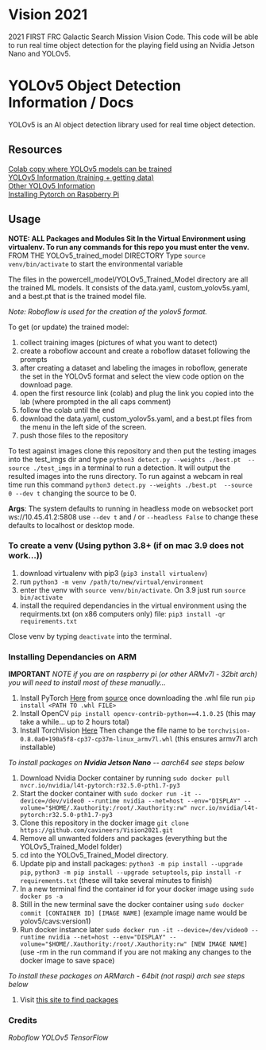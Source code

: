 # Vision 2021
2021 FIRST FRC Galactic Search Mission Vision Code. This code will be able to run real time object detection for the playing field using an Nvidia Jetson Nano and YOLOv5.

# YOLOv5 Object Detection Information / Docs
YOLOv5 is an AI object detection library used for real time object detection.

## Resources
[Colab copy where YOLOv5 models can be trained](https://colab.research.google.com/drive/1HlhGHEA7LSkETzBbx-9scGilpzTi1-sT?usp=sharing)\
[YOLOv5 Information (training + getting data)](https://blog.roboflow.com/how-to-train-yolov5-on-a-custom-dataset/)\
[Other YOLOv5 Information](https://medium.com/towards-artificial-intelligence/yolo-v5-is-here-custom-object-detection-tutorial-with-yolo-v5-12666ee1774e)\
[Installing Pytorch on Raspberry Pi](https://github.com/marcusvlc/pytorch-on-rpi)

## Usage
**NOTE: ALL Packages and Modules Sit In the Virtual Environment using virtualenv. To run any commands for this repo you must enter the venv.** FROM THE YOLOv5_trained_model DIRECTORY Type `source venv/bin/activate` to start the environmental variable

The files in the powercell_model/YOLOv5_Trained_Model directory are all the trained ML models. It consists of the data.yaml, custom_yolov5s.yaml, and a best.pt that is the trained model file.

*Note: Roboflow is used for the creation of the yolov5 format.*

To get (or update) the trained model:
1. collect training images (pictures of what you want to detect)
2. create a roboflow account and create a roboflow dataset following the prompts
3. after creating a dataset and labeling the images in roboflow, generate the set in the YOLOv5 format and select the view code option on the download page.
4. open the first resource link (colab) and plug the link you copied into the lab (where prompted in the all caps comment)
5. follow the colab until the end
6. download the data.yaml, custom_yolov5s.yaml, and a best.pt files from the menu in the left side of the screen.
7. push those files to the repository

To test against images clone this repository and then put the testing images into the test_imgs dir and type `python3 detect.py --weights ./best.pt  --source ./test_imgs` in a terminal to run a detection. It will output the resulted images into the runs directory.
To run against a webcam in real time run this command `python3 detect.py --weights ./best.pt  --source 0 --dev t` changing the source to be 0.

**Args**: The system defaults to running in headless mode on websocket port ws://10.45.41.2:5808 use `--dev t` and / or `--headless False` to change these defaults to localhost or desktop mode.

### To create a venv (Using python 3.8+ (if on mac 3.9 does not work...))
1. download virtualenv with pip3 (`pip3 install virtualenv`)
2. run `python3 -m venv /path/to/new/virtual/environment`
3. enter the venv with `source venv/bin/activate`. On 3.9 just run `source bin/activate`
4. install the required dependancies in the virtual environment using the requirments.txt (on x86 computers only) file: `pip3 install -qr requirements.txt`

Close venv by typing `deactivate` into the terminal.

### Installing Dependancies on ARM

**IMPORTANT** *NOTE if you are on raspberry pi (or other ARMv7l - 32bit arch) you will need to install most of these manually...*

1. Install PyTorch [Here](https://github.com/ljk53/pytorch-rpi/blob/master/torch-1.6.0a0%2Bb31f58d-cp37-cp37m-linux_armv7l.whl) from [source](https://github.com/ljk53/pytorch-rpi) once downloading the .whl file run `pip install <PATH TO .whl FILE>`
2. Install OpenCV `pip install opencv-contrib-python==4.1.0.25` (this may take a while... up to 2 hours total)
3. Install TorchVision [Here](https://github.com/radimspetlik/pytorch_rpi_builds/blob/master/vision/torchvision-0.8.0a0%2B190a5f8-cp38-cp38-linux_armv7l.whl) Then change the file name to be `torchvision-0.8.0a0+190a5f8-cp37-cp37m-linux_armv7l.whl` (this ensures armv7l arch installable)

*To install packages on **Nvidia Jetson Nano** -- aarch64 see steps below*
1. Download Nvidia Docker container by running `sudo docker pull nvcr.io/nvidia/l4t-pytorch:r32.5.0-pth1.7-py3`
2. Start the docker container with `sudo docker run -it --device=/dev/video0 --runtime nvidia --net=host --env="DISPLAY" --volume="$HOME/.Xauthority:/root/.Xauthority:rw" nvcr.io/nvidia/l4t-pytorch:r32.5.0-pth1.7-py3`
3. Clone this repository in the docker image `git clone https://github.com/cavineers/Vision2021.git`
5. Remove all unwanted folders and packages (everything but the YOLOv5_Trained_Model folder)
4. cd into the YOLOv5_Trained_Model directory.
5. Update pip and install packages: `python3 -m pip install --upgrade pip`, `python3 -m pip install --upgrade setuptools`, `pip install -r requirements.txt` (these will take several minutes to finish)
6. In a new terminal find the container id for your docker image using `sudo docker ps -a`
7. Still in the new terminal save the docker container using `sudo docker commit [CONTAINER ID] [IMAGE NAME]` (example image name would be yolov5/cavs:version1)
8. Run docker instance later `sudo docker run -it --device=/dev/video0 --runtime nvidia --net=host --env="DISPLAY" --volume="$HOME/.Xauthority:/root/.Xauthority:rw" [NEW IMAGE NAME]` (use -rm in the run command if you are not making any changes to the docker image to save space)

*To install these packages on ARMarch - 64bit (not raspi) arch see steps below*
1. Visit [this site to find packages](http://mathinf.com/pytorch/arm64/)

### Credits
*Roboflow*
*YOLOv5*
*TensorFlow*
